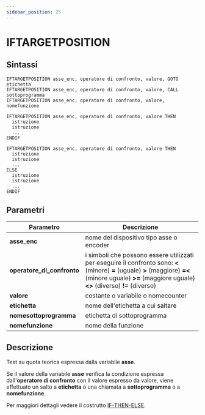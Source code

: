 ```yaml
---
sidebar_position: 25
---
```


# IFTARGETPOSITION

## Sintassi

  ```
IFTARGETPOSITION asse_enc, operatore di confronto, valore, GOTO etichetta
IFTARGETPOSITION asse_enc, operatore di confronto, valore, CALL sottoprogramma
IFTARGETPOSITION asse_enc, operatore di confronto, valore, nomefunzione

IFTARGETPOSITION asse_enc, operatore di confronto, valore THEN
    istruzione
    istruzione
    ... 
ENDIF

IFTARGETPOSITION asse_enc, operatore di confronto, valore THEN
    istruzione
    istruzione
    ...
ELSE
    istruzione
    istruzione
    ...
ENDIF
  ```

## Parametri
|Parametro                    | Descrizione                                                                                           |                
|-----------------------------|-------------------------------------------------------------------------------------------------------|
| **asse_enc**                | nome del dispositivo tipo asse o encoder                                                              |         
| **operatore_di_confronto**  | i simboli che possono essere utilizzati per eseguire il confronto sono: **\<** (minore) **=** (uguale) **>** (maggiore) **=\<** (minore uguale) **>=** (maggiore uguale) **\<>** (diverso) **!=** (diverso)      |        
| **valore**                  | costante o variabile o nomecounter                                                                    |     
| **etichetta**               | nome dell'etichetta a cui saltare                                                                     | 
| **nomesottoprogramma**      | etichetta di sottoprogramma                                                                           |
| **nomefunzione**            | nome della funzione                                                                                   |    

## Descrizione
Test su quota teorica espressa dalla variabile **asse**.

Se il valore della variabile **asse** verifica la condizione espressa dall'**operatore di confronto** con il valore espresso da valore, viene effettuato un salto a **etichetta** o una chiamata a **sottoprogramma** o a **nomefunzione**.

Per maggiori dettagli vedere il costrutto [IF-THEN-ELSE](IF.md).
